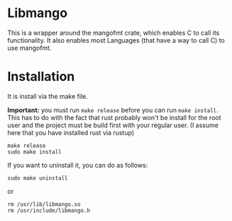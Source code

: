# Libmango
This is a wrapper around the mangofmt crate, which enables C to call its functionality. 
It also enables most Languages (that have a way to call C) to use mangofmt.

# Installation
It is install via the make file.

**Important:** 
you must run  `make release` before you can run `make install`.
This has to do with the fact that rust probably won't be install for the root user and the project must be build first with your regular user.
(I assume here that you have installed rust via rustup)

```
make release
sudo make install
```

If you want to uninstall it, you can do as follows:

```
sudo make uninstall
```

or 

```
rm /usr/lib/libmango.so
rm /usr/include/libmango.h
```

